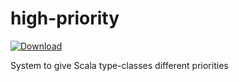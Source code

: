 # high-priority

[ ![Download](https://api.bintray.com/packages/bryghts/jude/high-priority/images/download.svg) ](https://bintray.com/bryghts/jude/high-priority/_latestVersion)

System to give Scala type-classes different priorities
